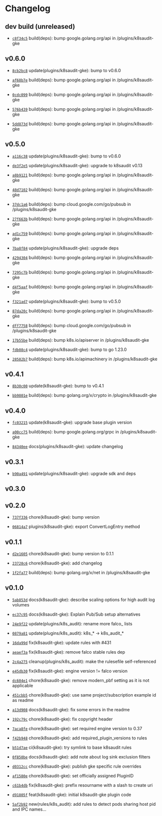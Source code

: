# Changelog

## dev build (unreleased)

* [`c8f34c5`](https://github.com/falcosecurity/plugins/commit/c8f34c5) build(deps): bump google.golang.org/api in /plugins/k8saudit-gke

## v0.6.0

* [`8cb2bc8`](https://github.com/falcosecurity/plugins/commit/8cb2bc8) update(plugins/k8saudit-gke): bump to v0.6.0

* [`af68b7e`](https://github.com/falcosecurity/plugins/commit/af68b7e) build(deps): bump google.golang.org/api in /plugins/k8saudit-gke

* [`0cdc099`](https://github.com/falcosecurity/plugins/commit/0cdc099) build(deps): bump google.golang.org/api in /plugins/k8saudit-gke

* [`576b439`](https://github.com/falcosecurity/plugins/commit/576b439) build(deps): bump google.golang.org/api in /plugins/k8saudit-gke

* [`5dd873d`](https://github.com/falcosecurity/plugins/commit/5dd873d) build(deps): bump google.golang.org/api in /plugins/k8saudit-gke


## v0.5.0

* [`a116c38`](https://github.com/falcosecurity/plugins/commit/a116c38) update(plugins/k8saudit-gke): bump to v0.6.0

* [`de3f2e5`](https://github.com/falcosecurity/plugins/commit/de3f2e5) update(plugins/k8saudit-gke): upgrade to k8saudit v0.13

* [`a8b9121`](https://github.com/falcosecurity/plugins/commit/a8b9121) build(deps): bump google.golang.org/api in /plugins/k8saudit-gke

* [`48d7102`](https://github.com/falcosecurity/plugins/commit/48d7102) build(deps): bump google.golang.org/api in /plugins/k8saudit-gke

* [`37dc1a6`](https://github.com/falcosecurity/plugins/commit/37dc1a6) build(deps): bump cloud.google.com/go/pubsub in /plugins/k8saudit-gke

* [`27f663b`](https://github.com/falcosecurity/plugins/commit/27f663b) build(deps): bump google.golang.org/api in /plugins/k8saudit-gke

* [`ad1c759`](https://github.com/falcosecurity/plugins/commit/ad1c759) build(deps): bump google.golang.org/api in /plugins/k8saudit-gke

* [`7ba8f84`](https://github.com/falcosecurity/plugins/commit/7ba8f84) update(plugins/k8saudit-gke): upgrade deps

* [`4294304`](https://github.com/falcosecurity/plugins/commit/4294304) build(deps): bump google.golang.org/api in /plugins/k8saudit-gke

* [`7295c7b`](https://github.com/falcosecurity/plugins/commit/7295c7b) build(deps): bump google.golang.org/api in /plugins/k8saudit-gke

* [`d4f5aaf`](https://github.com/falcosecurity/plugins/commit/d4f5aaf) build(deps): bump google.golang.org/api in /plugins/k8saudit-gke

* [`f321ad7`](https://github.com/falcosecurity/plugins/commit/f321ad7) update(plugins/k8saudit-gke): bump to v0.5.0

* [`87da20c`](https://github.com/falcosecurity/plugins/commit/87da20c) build(deps): bump google.golang.org/api in /plugins/k8saudit-gke

* [`dff7758`](https://github.com/falcosecurity/plugins/commit/dff7758) build(deps): bump cloud.google.com/go/pubsub in /plugins/k8saudit-gke

* [`17b55be`](https://github.com/falcosecurity/plugins/commit/17b55be) build(deps): bump k8s.io/apiserver in /plugins/k8saudit-gke

* [`fdb08c4`](https://github.com/falcosecurity/plugins/commit/fdb08c4) update(plugins/k8saudit-gke): bump to go 1.23.0

* [`28582b7`](https://github.com/falcosecurity/plugins/commit/28582b7) build(deps): bump k8s.io/apimachinery in /plugins/k8saudit-gke


## v0.4.1

* [`8b30c00`](https://github.com/falcosecurity/plugins/commit/8b30c00) update(k8saudit-gke): bump to v0.4.1

* [`bb9801e`](https://github.com/falcosecurity/plugins/commit/bb9801e) build(deps): bump golang.org/x/crypto in /plugins/k8saudit-gke


## v0.4.0

* [`fc03215`](https://github.com/falcosecurity/plugins/commit/fc03215) update(k8saudit-gke): upgrade base plugin version

* [`a00cc75`](https://github.com/falcosecurity/plugins/commit/a00cc75) build(deps): bump google.golang.org/grpc in /plugins/k8saudit-gke

* [`84340ee`](https://github.com/falcosecurity/plugins/commit/84340ee) docs(plugins/k8saudit-gke): update changelog


## v0.3.1

* [`b90a491`](https://github.com/falcosecurity/plugins/commit/b90a491) update(plugins/k8saudit-gke): upgrade sdk and deps


## v0.3.0


## v0.2.0

* [`737f336`](https://github.com/falcosecurity/plugins/commit/737f336) chore(k8saudit-gke): bump version

* [`06814a7`](https://github.com/falcosecurity/plugins/commit/06814a7) plugins(k8saudit-gke): export ConvertLogEntry method


## v0.1.1

* [`d2e1605`](https://github.com/falcosecurity/plugins/commit/d2e1605) chore(k8saudit-gke): bump version to 0.1.1

* [`23728c6`](https://github.com/falcosecurity/plugins/commit/23728c6) chore(k8saudit-gke): add changelog

* [`1f2fa77`](https://github.com/falcosecurity/plugins/commit/1f2fa77) build(deps): bump golang.org/x/net in /plugins/k8saudit-gke


## v0.1.0

* [`5ab853d`](https://github.com/falcosecurity/plugins/commit/5ab853d) docs(k8saudit-gke): describe scaling options for high audit log volumes

* [`ec37c95`](https://github.com/falcosecurity/plugins/commit/ec37c95) docs(k8saudit-gke): Explain Pub/Sub setup alternatives

* [`24e9f22`](https://github.com/falcosecurity/plugins/commit/24e9f22) update(plugins/k8s_audit): rename more falco_ lists

* [`0879a81`](https://github.com/falcosecurity/plugins/commit/0879a81) update(plugins/k8s_audit): k8s_* -> k8s_audit_*

* [`16da99d`](https://github.com/falcosecurity/plugins/commit/16da99d) fix(k8saudit-gke): update rules with #431

* [`aeaef3a`](https://github.com/falcosecurity/plugins/commit/aeaef3a) fix(k8saudit-gke): remove falco stable rules dep

* [`2c4a275`](https://github.com/falcosecurity/plugins/commit/2c4a275) cleanup(plugins/k8s_audit): make the rulesefile self-referenced

* [`e45db30`](https://github.com/falcosecurity/plugins/commit/e45db30) fix(k8saudit-gke): engine version != falco version

* [`dc604e1`](https://github.com/falcosecurity/plugins/commit/dc604e1) chore(k8saudit-gke): remove modern_pbf setting as it is not applicable

* [`451cbb5`](https://github.com/falcosecurity/plugins/commit/451cbb5) chore(k8saudit-gke): use same project/subscription example id as readme

* [`a13d908`](https://github.com/falcosecurity/plugins/commit/a13d908) docs(k8saudit-gke): fix some errors in the readme

* [`192c79c`](https://github.com/falcosecurity/plugins/commit/192c79c) chore(k8saudit-gke): fix copyright header

* [`7aca8fe`](https://github.com/falcosecurity/plugins/commit/7aca8fe) chore(k8saudit-gke): set required engine version to 0.37

* [`f42b948`](https://github.com/falcosecurity/plugins/commit/f42b948) chore(k8saudit-gke): add required_plugin_versions to rules

* [`b51d7ae`](https://github.com/falcosecurity/plugins/commit/b51d7ae) ci(k8saudit-gke): try symlink to base k8saudit rules

* [`0f850be`](https://github.com/falcosecurity/plugins/commit/0f850be) docs(k8saudit-gke): add note about log sink exclusion filters

* [`d0312cc`](https://github.com/falcosecurity/plugins/commit/d0312cc) chore(k8saudit-gke): publish gke specific rule overrides

* [`af1580e`](https://github.com/falcosecurity/plugins/commit/af1580e) chore(k8saudit-gke): set officially assigned PluginID

* [`c61b4db`](https://github.com/falcosecurity/plugins/commit/c61b4db) fix(k8saudit-gke): prefix resourname with a slash to create uri

* [`d91805f`](https://github.com/falcosecurity/plugins/commit/d91805f) feat(k8saudit-gke): initial k8saudit-gke plugin code

* [`5af2b92`](https://github.com/falcosecurity/plugins/commit/5af2b92) new(rules/k8s_audit): add rules to detect pods sharing host pid and IPC names...


